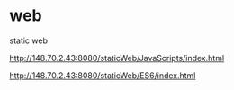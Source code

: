 # web
static web


http://148.70.2.43:8080/staticWeb/JavaScripts/index.html

http://148.70.2.43:8080/staticWeb/ES6/index.html
